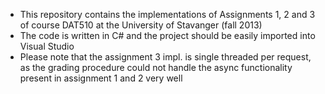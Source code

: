 * This repository contains the implementations of Assignments 1, 2 and 3 of course DAT510 at the University of Stavanger (fall 2013)
 * The code is written in C# and the project should be easily imported into Visual Studio
 * Please note that the assignment 3 impl. is single threaded per request, as the grading procedure could not handle the async functionality present in assignment 1 and 2 very well
